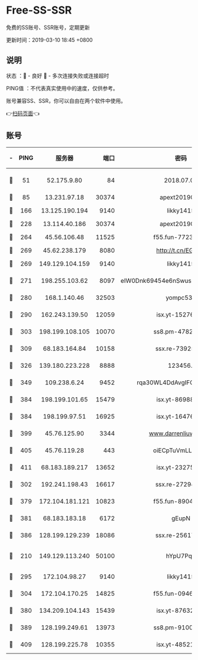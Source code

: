 # Free-SS-SSR

免费的SS账号、SSR账号，定期更新

更新时间：2019-03-10 18:45 +0800

## 说明

状态     ：🙂 - 良好 🙁 - 多次连接失败或连接超时

PING值   ：不代表真实使用中的速度，仅供参考。

账号兼容SS、SSR，你可以自由在两个软件中使用。

👉[扫码页面](https://liesauer.github.io/Free-SS-SSR/)👈

## 账号

|-|PING|服务器|端口|密码|加密方式|区域|
|:----:|:----:|:-----:|-----:|:----:|:----:|:----:|
|🙂|51|52.175.9.80|84|2018.07.07|chacha20-ietf-poly1305|HK|
|🙂|85|13.231.97.18|30374|apext2019006|chacha20|JP|
|🙂|166|13.125.190.194|9140|likky1415|aes-256-cfb|KR|
|🙂|228|13.114.40.186|30374|apext2019006|chacha20|JP|
|🙂|264|45.56.106.48|11525|f55.fun-77233289|aes-256-cfb|US|
|🙂|269|45.62.238.179|8080|http://t.cn/EGJIyrl|rc4-md5|CA|
|🙂|269|149.129.104.159|9140|likky1415|aes-256-cfb|HK|
|🙂|271|198.255.103.62|8097|eIW0Dnk69454e6nSwuspv9DmS201tQ0D|aes-256-cfb|US|
|🙂|280|168.1.140.46|32503|yompc535|aes-256-cfb|AU|
|🙂|290|162.243.139.50|12059|isx.yt-15276356|aes-256-cfb|US|
|🙂|303|198.199.108.105|10070|ss8.pm-47824837|aes-256-cfb|US|
|🙂|309|68.183.164.84|10158|ssx.re-73925133|aes-256-cfb|US|
|🙂|326|139.180.223.228|8888|123456..|aes-256-cfb|JP|
|🙂|349|109.238.6.24|9452|rqa30WL4DdAvgIFG6Fs3znzTa|aes-256-cfb|FR|
|🙂|384|198.199.101.65|15479|isx.yt-86988379|aes-256-cfb|US|
|🙂|384|198.199.97.51|16925|isx.yt-16476270|aes-256-cfb|US|
|🙂|399|45.76.125.90|3344|www.darrenliuwei.com|aes-256-cfb|AU|
|🙂|405|45.76.119.28|443|oiECpTuVmLLxk4Ts|aes-256-cfb|AU|
|🙂|411|68.183.189.217|13652|isx.yt-23275887|aes-256-cfb|SG|
|🙂|302|192.241.198.43|16617|ssx.re-27294223|aes-256-cfb|US|
|🙂|379|172.104.181.121|10823|f55.fun-89043009|aes-256-cfb|SG|
|🙂|381|68.183.183.18|6172|gEupN|aes-256-cfb|SG|
|🙂|386|128.199.129.239|18086|ssx.re-25617968|aes-256-cfb|SG|
|🙁|210|149.129.113.240|50100|hYpU7PqP|chacha20-ietf-poly1305|CN|
|🙁|295|172.104.98.27|9140|likky1415|aes-256-cfb|JP|
|🙁|304|172.104.170.25|14825|f55.fun-09460253|aes-256-cfb|SG|
|🙁|380|134.209.104.143|15439|isx.yt-87632266|aes-256-cfb|SG|
|🙁|389|128.199.249.61|13973|ss8.pm-91003173|aes-256-cfb|SG|
|🙁|409|128.199.225.78|10355|isx.yt-48521973|aes-256-cfb|SG|
